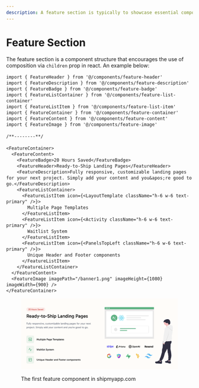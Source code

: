 ```yaml
---
description: A feature section is typically to showcase essential components of your app.
---
```


# Feature Section

The feature section is a component structure that encourages the use of composition via `children` prop in react. An example below:

```tsx
import { FeatureHeader } from '@/components/feature-header'
import { FeatureDescription } from '@/components/feature-description'
import { FeatureBadge } from '@/components/feature-badge'
import { FeatureListContainer } from '@/components/feature-list-container'
import { FeatureListItem } from '@/components/feature-list-item'
import { FeatureContainer } from '@/components/feature-container'
import { FeatureContent } from '@/components/feature-content'
import { FeatureImage } from '@/components/feature-image'

/**--------**/

<FeatureContainer>
  <FeatureContent>
    <FeatureBadge>20 Hours Saved</FeatureBadge>
    <FeatureHeader>Ready-to-Ship Landing Pages</FeatureHeader>
    <FeatureDescription>Fully responsive, customizable landing pages for your next project. Simply add your content and you&apos;re good to go.</FeatureDescription>
    <FeatureListContainer>
      <FeatureListItem icon={<LayoutTemplate className="h-6 w-6 text-primary" />}>
        Multiple Page Templates
      </FeatureListItem>
      <FeatureListItem icon={<Activity className="h-6 w-6 text-primary" />}>
        Waitlist System
      </FeatureListItem>
      <FeatureListItem icon={<PanelsTopLeft className="h-6 w-6 text-primary" />}>
        Unique Header and Footer components
      </FeatureListItem>
    </FeatureListContainer>
  </FeatureContent>
  <FeatureImage imagePath="/banner1.png" imageHeight={1080} imageWidth={900} />
</FeatureContainer>
```

<figure><img src="../.gitbook/assets/image (5).png" alt=""><figcaption><p>The first feature component in shipmyapp.com</p></figcaption></figure>
